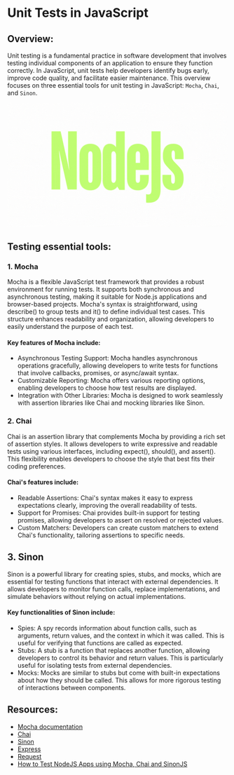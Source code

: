 # Unit Tests in JavaScript

## Overview:
Unit testing is a fundamental practice in software development that involves testing individual components of an application to ensure they function correctly. In JavaScript, unit tests help developers identify bugs early, improve code quality, and facilitate easier maintenance. This overview focuses on three essential tools for unit testing in JavaScript: `Mocha`, `Chai`, and `Sinon`.

<img src="./image.gif" />

## Testing essential tools:

### 1. Mocha
Mocha is a flexible JavaScript test framework that provides a robust environment for running tests. It supports both synchronous and asynchronous testing, making it suitable for Node.js applications and browser-based projects. Mocha's syntax is straightforward, using describe() to group tests and it() to define individual test cases. This structure enhances readability and organization, allowing developers to easily understand the purpose of each test.

#### Key features of Mocha include:
- Asynchronous Testing Support: Mocha handles asynchronous operations gracefully, allowing developers to write tests for functions that involve callbacks, promises, or async/await syntax.
- Customizable Reporting: Mocha offers various reporting options, enabling developers to choose how test results are displayed.
- Integration with Other Libraries: Mocha is designed to work seamlessly with assertion libraries like Chai and mocking libraries like Sinon.

### 2. Chai
Chai is an assertion library that complements Mocha by providing a rich set of assertion styles. It allows developers to write expressive and readable tests using various interfaces, including expect(), should(), and assert(). This flexibility enables developers to choose the style that best fits their coding preferences.

#### Chai's features include:
- Readable Assertions: Chai's syntax makes it easy to express expectations clearly, improving the overall readability of tests.
- Support for Promises: Chai provides built-in support for testing promises, allowing developers to assert on resolved or rejected values.
- Custom Matchers: Developers can create custom matchers to extend Chai's functionality, tailoring assertions to specific needs.

## 3. Sinon
Sinon is a powerful library for creating spies, stubs, and mocks, which are essential for testing functions that interact with external dependencies. It allows developers to monitor function calls, replace implementations, and simulate behaviors without relying on actual implementations.

#### Key functionalities of Sinon include:
- Spies: A spy records information about function calls, such as arguments, return values, and the context in which it was called. This is useful for verifying that functions are called as expected.
- Stubs: A stub is a function that replaces another function, allowing developers to control its behavior and return values. This is particularly useful for isolating tests from external dependencies.
- Mocks: Mocks are similar to stubs but come with built-in expectations about how they should be called. This allows for more rigorous testing of interactions between components.

## Resources:

<ul>
  <li>
    <a href="https://mochajs.org/">Mocha documentation</a>
  </li>
  <li><a href="https://www.chaijs.com/api/">Chai</a></li>
  <li><a href="https://sinonjs.org/">Sinon</a></li>
  <li><a href="https://expressjs.com/en/guide/routing.html">Express</a></li>
  <li><a href="https://www.npmjs.com/package/request">Request</a></li>
  <li><a href="https://www.digitalocean.com/community/tutorials/how-to-test-nodejs-apps-using-mocha-chai-and-sinonjs">How to Test NodeJS Apps using Mocha, Chai and SinonJS</a></li>
</ul>
